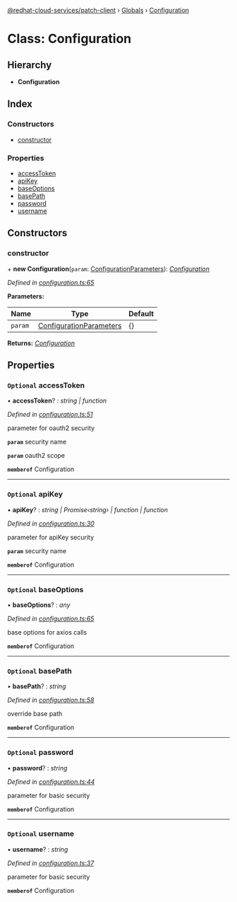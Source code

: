 [@redhat-cloud-services/patch-client](../README.md) › [Globals](../globals.md) › [Configuration](configuration.md)

# Class: Configuration

## Hierarchy

* **Configuration**

## Index

### Constructors

* [constructor](configuration.md#constructor)

### Properties

* [accessToken](configuration.md#optional-accesstoken)
* [apiKey](configuration.md#optional-apikey)
* [baseOptions](configuration.md#optional-baseoptions)
* [basePath](configuration.md#optional-basepath)
* [password](configuration.md#optional-password)
* [username](configuration.md#optional-username)

## Constructors

###  constructor

\+ **new Configuration**(`param`: [ConfigurationParameters](../interfaces/configurationparameters.md)): *[Configuration](configuration.md)*

*Defined in [configuration.ts:65](https://github.com/RedHatInsights/javascript-clients/blob/77019e3d/packages/patch/configuration.ts#L65)*

**Parameters:**

Name | Type | Default |
------ | ------ | ------ |
`param` | [ConfigurationParameters](../interfaces/configurationparameters.md) | {} |

**Returns:** *[Configuration](configuration.md)*

## Properties

### `Optional` accessToken

• **accessToken**? : *string | function*

*Defined in [configuration.ts:51](https://github.com/RedHatInsights/javascript-clients/blob/77019e3d/packages/patch/configuration.ts#L51)*

parameter for oauth2 security

**`param`** security name

**`param`** oauth2 scope

**`memberof`** Configuration

___

### `Optional` apiKey

• **apiKey**? : *string | Promise‹string› | function | function*

*Defined in [configuration.ts:30](https://github.com/RedHatInsights/javascript-clients/blob/77019e3d/packages/patch/configuration.ts#L30)*

parameter for apiKey security

**`param`** security name

**`memberof`** Configuration

___

### `Optional` baseOptions

• **baseOptions**? : *any*

*Defined in [configuration.ts:65](https://github.com/RedHatInsights/javascript-clients/blob/77019e3d/packages/patch/configuration.ts#L65)*

base options for axios calls

**`memberof`** Configuration

___

### `Optional` basePath

• **basePath**? : *string*

*Defined in [configuration.ts:58](https://github.com/RedHatInsights/javascript-clients/blob/77019e3d/packages/patch/configuration.ts#L58)*

override base path

**`memberof`** Configuration

___

### `Optional` password

• **password**? : *string*

*Defined in [configuration.ts:44](https://github.com/RedHatInsights/javascript-clients/blob/77019e3d/packages/patch/configuration.ts#L44)*

parameter for basic security

**`memberof`** Configuration

___

### `Optional` username

• **username**? : *string*

*Defined in [configuration.ts:37](https://github.com/RedHatInsights/javascript-clients/blob/77019e3d/packages/patch/configuration.ts#L37)*

parameter for basic security

**`memberof`** Configuration
